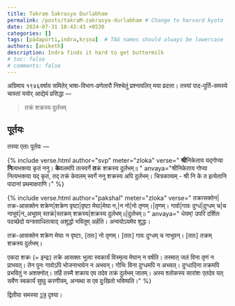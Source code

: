 ```yaml
---
title: Takraṃ Śakrasya Durlabham
permalink: /posts/takraM-zakrasya-durlabham # Change to harvard kyoto
date: 2024-07-31 18:43:43 +0530
categories: []
tags: [pādapūrti,indra,kṛṣṇa]  # TAG names should always be lowercase
authors: [aniketh]
description: Indra finds it hard to get buttermilk
# toc: false
# comments: false
---
```


अग्रिमाय १९४६वर्षाय समितेर् भाषा-विभाग-प्रणेतारौ निश्चेतुं प्रश्नावलिर् मया प्रदत्ता। तस्यां पाद-पुर्ति-समस्ये चास्तां ययोर् आद्येयं प्रसिद्धा —

> तक्रं शक्रस्य दुर्लभम्

## पूर्तयः

तस्या एताः पूर्तयः —

<!-- Verse format -->

{% include verse.html
   author="svp"
   meter="zloka"
   verse="
   <strong>श्री</strong>निकेताय यद्गोप्या
   <strong>नि</strong>त्यभक्त्या कृतं ननु।
   <strong>के</strong>वलमपि तत्स्वर्गे
   <strong>त</strong>क्रं शक्रस्य दुर्लभम्॥
   "
   anvaya="श्रीनिकेताय गोप्या नित्यभक्त्या यद् कृतं, तद् तक्रं केवलम् स्वर्गे ननु शक्रस्य अपि दुर्लभम्। चित्रकाव्यम् - श्री नि के त इत्येतानि पादानां प्रथमाक्षराणि।"
%}


{% include verse.html
   author="pakshal"
   meter="zloka"
   verse="
   तक्रासक्तेन|तक्र-आसक्तेन शक्रेण|शक्रेण वृष्टा|वृष्टा मेघा|मेघा न,|न नो|नो तृणम्।|तृणम्।
गावो|गावः दुग्धं|दुग्धम् च|च नाभूवं|न_अभूवम् स्तक्रं|स्तक्रम् शक्रस्य|शक्रस्य दुर्लभम्॥|दुर्लभम्॥
   "
   anvaya="
धेयम्! उपरि दर्शितः पदच्छेदो यन्त्रसाधितत्वाद् अशुद्धो भवितुम् अर्हति। अन्वयोऽयमेव शुद्धः।


   तक्र-आसक्तेन शक्रेण मेघाः न वृष्टाः, [ततः] नो तृणम्। [ततः] गावः दुग्धम् च नाभूवन्। [ततः] तक्रम् शक्रस्य दुर्लभम्।
   
   एकदा शक्रः (= इन्द्रः) तक्रे आसक्तः भूत्वा स्वकार्यं विस्मृत्य मेघान् न वर्षति। तस्मात् जलं विना तृणं न प्राभवत्। तेन पुनः गावोऽपि भोजनाभावेन न अभवन्। गोभिः विना दुग्धमपि न अभवत्। दुग्धादिना तक्रमपि प्रभवितुं न अशक्नोत्। तर्हि तस्मै शक्राय एव तदेव तक्रं दुर्लभम् जातम्। अस्य श्लोकस्य सारांशः एतदेव यत् सर्वेण स्वकार्यं सुष्ठु करणीयम्, अन्यथा स एव दुःखितो भविष्यति।"
%}

द्वितीया समस्या [ऽत्र](mando-yasya-suto-'varaz-ca-narahA) दृश्या।